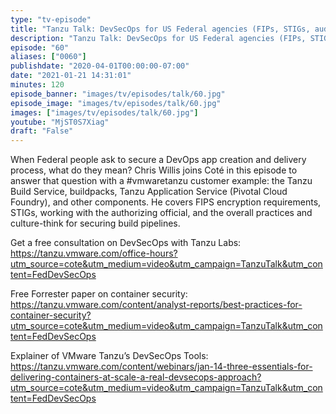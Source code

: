 ```yaml
---
type: "tv-episode"
title: "Tanzu Talk: DevSecOps for US Federal agencies (FIPs, STIGs, auditors, AOs, and all that)"
description: "Tanzu Talk: DevSecOps for US Federal agencies (FIPs, STIGs, auditors, AOs, and all that)"
episode: "60"
aliases: ["0060"]
publishdate: "2020-04-01T00:00:00-07:00"
date: "2021-01-21 14:31:01"
minutes: 120
episode_banner: "images/tv/episodes/talk/60.jpg"
episode_image: "images/tv/episodes/talk/60.jpg"
images: ["images/tv/episodes/talk/60.jpg"]
youtube: "MjST0S7Xiag"
draft: "False"
---
```


When Federal people ask to secure a DevOps app creation and delivery process, what do they mean? Chris Willis joins Coté in this episode to answer that question with a #vmwaretanzu customer example: the Tanzu Build Service, buildpacks, Tanzu Application Service (Pivotal Cloud Foundry), and other components. He covers FIPS encryption requirements, STIGs, working with the authorizing official, and the overall practices and culture-think for securing build pipelines.

Get a free consultation on DevSecOps with Tanzu Labs:  https://tanzu.vmware.com/office-hours?utm_source=cote&utm_medium=video&utm_campaign=TanzuTalk&utm_content=FedDevSecOps

Free Forrester paper on container security: https://tanzu.vmware.com/content/analyst-reports/best-practices-for-container-security?utm_source=cote&utm_medium=video&utm_campaign=TanzuTalk&utm_content=FedDevSecOps

Explainer of VMware Tanzu’s DevSecOps Tools: https://tanzu.vmware.com/content/webinars/jan-14-three-essentials-for-delivering-containers-at-scale-a-real-devsecops-approach?utm_source=cote&utm_medium=video&utm_campaign=TanzuTalk&utm_content=FedDevSecOps